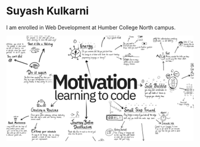 # Suyash Kulkarni

I am enrolled in Web Development at Humber College North campus.

![COVER IMAGE](./_readme/coverimg.png)

